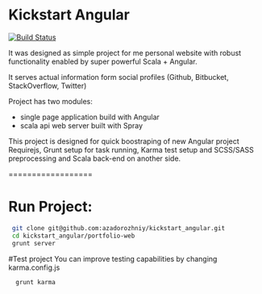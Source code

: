 Kickstart Angular
=================
[![Build Status](https://travis-ci.org/azadorozhniy/kickstart_angular.svg?branch=master)](https://travis-ci.org/azadorozhniy/kickstart_angular)

It was designed as simple project for me personal website with
robust functionality enabled by super powerful Scala + Angular.

It serves actual information form social profiles (Github, Bitbucket, StackOverflow, Twitter)

Project has two modules:
 * single page application build with Angular
 * scala api web server built with Spray


This project is designed for quick boostraping of new Angular project Requirejs,
Grunt setup for task running, Karma test setup and SCSS/SASS preprocessing
and Scala back-end on another side.

==================

# Run Project: 

```bash
 git clone git@github.com:azadorozhniy/kickstart_angular.git
 cd kickstart_angular/portfolio-web
 grunt server
```
#Test project
You can improve testing capabilities by changing karma.config.js

```bash
  grunt karma
```


